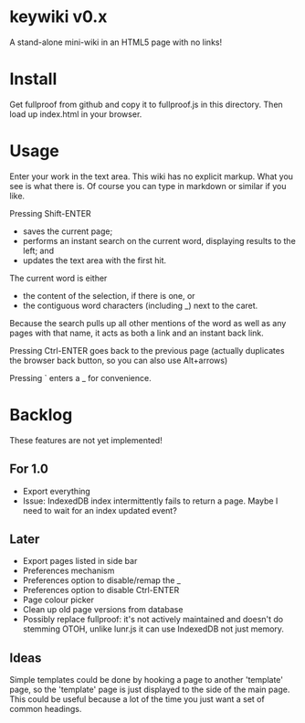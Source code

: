 # keywiki v0.x

A stand-alone mini-wiki in an HTML5 page with no links!

Install
=======
Get fullproof from github and copy it to fullproof.js in this directory.
Then load up index.html in your browser.

Usage
=====

Enter your work in the text area.
This wiki has no explicit markup. What you see is what there is.
Of course you can type in markdown or similar if you like.

Pressing Shift-ENTER
- saves the current page;
- performs an instant search on the current word, displaying results to the left; and
- updates the text area with the first hit.

The current word is either
- the content of the selection, if there is one, or
- the contiguous word characters (including _) next to the caret.

Because the search pulls up all other mentions of the word as well as any pages with that name, it acts as both a link and an instant back link.

Pressing Ctrl-ENTER goes back to the previous page (actually duplicates the browser back button, so you can also use Alt+arrows)

Pressing ` enters a _ for convenience.

Backlog
=======

These features are not yet implemented!

For 1.0
-------

- Export everything
- Issue: IndexedDB index intermittently fails to return a page. Maybe I need to wait for an index updated event?

Later
-----

- Export pages listed in side bar
- Preferences mechanism
- Preferences option to disable/remap the _
- Preferences option to disable Ctrl-ENTER 
- Page colour picker
- Clean up old page versions from database
- Possibly replace fullproof:
    it's not actively maintained and doesn't do stemming
    OTOH, unlike lunr.js it can use IndexedDB not just memory.
    

Ideas
-----

Simple templates could be done by hooking a page to another 'template' page, so the 'template' page is just displayed to the 
side of the main page. This could be useful because a lot of the time you just want a set of common headings.

